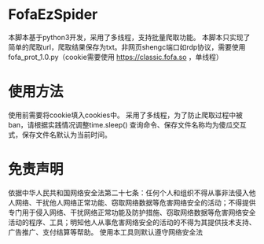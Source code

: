 # FofaEzSpider

  本脚本基于python3开发，采用了多线程，支持批量爬取功能。
  本脚本只实现了简单的爬取url，爬取结果保存为txt。非网页shengc端口如rdp协议，需要使用fofa_prot_1.0.py（cookie需要使用 https://classic.fofa.so ，单线程）
# 使用方法
  使用前需要将cookie填入cookies中。
  采用了多线程，为了防止爬取过程中被ban，请根据实践情况调整time.sleep()
  查询命令、保存文件名称均为傻瓜交互式，保存文件名默认为当前时间。

# 免责声明

  依据中华人民共和国网络安全法第二十七条：任何个人和组织不得从事非法侵入他人网络、干扰他人网络正常功能、窃取网络数据等危害网络安全的活动；不得提供专门用于侵入网络、干扰网络正常功能及防护措施、窃取网络数据等危害网络安全活动的程序、工具；明知他人从事危害网络安全的活动的不得为其提供技术支持、广告推广、支付结算等帮助。
  使用本工具则默认遵守网络安全法
